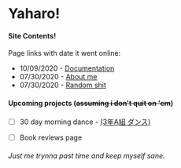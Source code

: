 # Yaharo!





#### Site Contents!
Page links with date it went online:
* 10/09/2020 - [Documentation](http://kedbin.github.io/Docs/documentation)
* 07/30/2020 - [About me](http://kedbin.github.io/bg/about)
* 07/30/2020 - [Random shit](http://kedbin.github.io/bored/pastime)




#### Upcoming projects (~~assuming i don't quit on 'em~~)
- [ ] 30 day morning dance - [(3年A組 ダンス)](https://www.youtube.com/watch?v=vjN0-4elXb0)
- [ ] Book reviews page



###### Just me trynna past time and keep myself sane.

